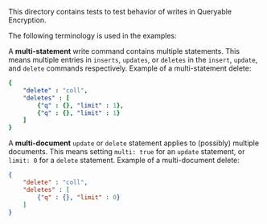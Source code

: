 This directory contains tests to test behavior of writes in Queryable Encryption.

The following terminology is used in the examples:

A **multi-statement** write command contains multiple statements. This means multiple entries in `inserts`, `updates`, or `deletes` in the `insert`, `update`, and `delete` commands respectively. Example of a multi-statement delete:

```yml
{
    "delete" : "coll",
    "deletes" : [
        {"q" : {}, "limit" : 1},
        {"q" : {}, "limit" : 1}
    ]
}
```

A **multi-document** `update` or `delete` statement applies to (possibly) multiple documents. This means setting `multi: true` for an `update` statement, or `limit: 0` for a `delete` statement. Example of a multi-document delete:

```json
{
    "delete" : "coll",
    "deletes" : [
        {"q" : {}, "limit" : 0}
    ]
}
```


